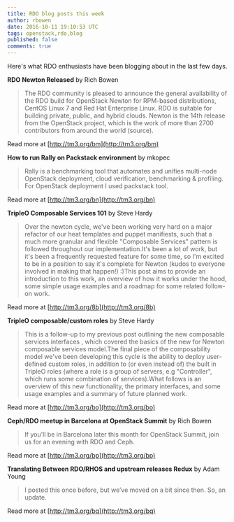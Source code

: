```yaml
---
title: RDO blog posts this week
author: rbowen
date: 2016-10-11 19:10:53 UTC
tags: openstack,rdo,blog
published: false
comments: true
---
```


Here's what RDO enthusiasts have been blogging about in the last few days.

**RDO Newton Released** by Rich Bowen

> The RDO community is pleased to announce the general availability of the RDO build for OpenStack Newton for RPM-based distributions, CentOS Linux 7 and Red Hat Enterprise Linux. RDO is suitable for building private, public, and hybrid clouds. Newton is the 14th release from the OpenStack project, which is the work of more than 2700 contributors from around the world (source).

Read more at [http://tm3.org/bm](http://tm3.org/bm)


**How to run Rally on Packstack environment** by mkopec

> Rally is a benchmarking tool that automates and unifies multi-node OpenStack deployment, cloud verification, benchmarking & profiling.  For OpenStack deployment I used packstack tool.

Read more at [http://tm3.org/bn](http://tm3.org/bn)


**TripleO Composable Services 101** by Steve Hardy

> Over the newton cycle, we've been working very hard on a major refactor of our heat templates and puppet manifiests, such that a much more granular and flexible "Composable Services" pattern is followed throughout our implementation.It's been a lot of work, but it's been a frequently requested feature for some time, so I'm excited to be in a position to say it's complete for Newton (kudos to everyone involved in making that happen!) :)This post aims to provide an introduction to this work, an overview of how it works under the hood, some simple usage examples and a roadmap for some related follow-on work.    

Read more at [http://tm3.org/8b](http://tm3.org/8b)


**TripleO composable/custom roles** by Steve Hardy

> This is a follow-up to my previous post outlining the new composable services interfaces , which covered the basics of the new for Newton composable services model.The final piece of the composability model we've been developing this cycle is the ability to deploy user-defined custom roles, in addition to (or even instead of) the built in TripleO roles (where a role is a group of servers, e.g "Controller", which runs some combination of services).What follows is an overview of this new functionality, the primary interfaces, and some usage examples and a summary of future planned work.

Read more at [http://tm3.org/bo](http://tm3.org/bo)


**Ceph/RDO meetup in Barcelona at OpenStack Summit** by Rich Bowen

> If you'll be in Barcelona later this month for OpenStack Summit, join us for an evening with RDO and Ceph.

Read more at [http://tm3.org/bp](http://tm3.org/bp)


**Translating Between RDO/RHOS and upstream releases Redux** by Adam Young

> I posted this once before, but we’ve moved on a bit since then.  So, an update.

Read more at [http://tm3.org/bq](http://tm3.org/bq)
